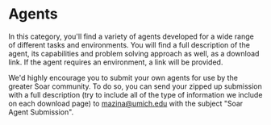 # Agents #

In this category, you'll find a variety of agents developed for a wide range of different tasks and environments.  You will find a full description of the agent, its capabilities and problem solving approach as well, as a download link.  If the agent requires an environment, a link will be provided.

We'd highly encourage you to submit your own agents for use by the greater Soar community.  To do so, you can send your zipped up submission with a full description (try to include all of the type of information we include on each download page) to mazina@umich.edu with the subject "Soar Agent Submission".